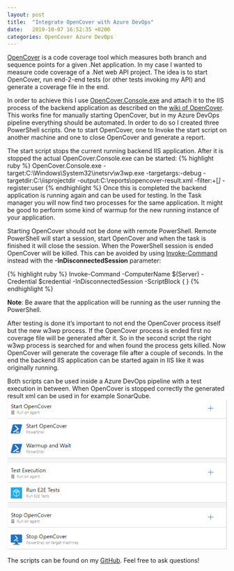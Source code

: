 ```yaml
---
layout: post
title:  "Integrate OpenCover with Azure DevOps"
date:   2019-10-07 16:52:35 +0200
categories: OpenCover Azure DevOps
---
```

[OpenCover][github-opencover] is a code coverage tool which measures both branch and sequence points for a given .Net application. In my case I wanted to measure code coverage of a .Net web API project. The idea is to start OpenCover, run end-2-end tests (or other tests invoking my API) and generate a coverage file in the end.

In order to achieve this I use [OpenCover.Console.exe][github-opencover-console] and attach it to the IIS process of the backend application as described on the [wiki of OpenCover][github-opencover-wiki]. This works fine for manually starting OpenCover, but in my Azure DevOps pipeline everything should be automated. In order to do so I created three PowerShell scripts. One to start OpenCover, one to Invoke the start script on another machine and one to close OpenCover and generate a report.

The start script stops the current running backend IIS application. After it is stopped the actual OpenCover.Console.exe can be started:
{% highlight ruby %}
OpenCover.Console.exe -target:C:\Windows\System32\inetsrv\w3wp.exe -targetargs:-debug -targetdir:C:\iisprojectdir -output:C:\reports\opencover-result.xml -filter:+[*]* -register:user 
{% endhighlight %}
Once this is completed the backend application is running again and can be used for testing.
In the Task manager you will now find two processes for the same application.
It might be good to perform some kind of warmup for the new running instance of your application.

Starting OpenCover should not be done with remote PowerShell.
Remote PowerShell will start a session, start OpenCover and when the task is finished it will close the session.
When the PowerShell session is ended OpenCover will be killed.
This can be avoided by using [Invoke-Command](invoke-command-docs) instead with the **-InDisconnectedSession** parameter:

{% highlight ruby %}
Invoke-Command -ComputerName $(Server) -Credential $credential -InDisconnectedSession -ScriptBlock { <Insert OpenCover Start script> }
{% endhighlight %}

**Note**: Be aware that the application will be running as the user running the PowerShell.

After testing is done it’s important to not end the OpenCover process itself but the new w3wp process. If the OpenCover process is ended first no coverage file will be generated after it.
So in the second script the right w3wp process is searched for and when found the process gets killed. Now OpenCover will generate the coverage file after a couple of seconds. In the end the backend IIS application can be started again in IIS like it was originally running.

Both scripts can be used inside a Azure DevOps pipeline with a test execution in between. When OpenCover is stopped correctly the generated result xml can be used in for example SonarQube.
![Azure Devops](assets/20191007/pipeline.png)

The scripts can be found on my [GitHub](github-opencover-scripts).
Feel free to ask questions!

[github-opencover]: https://github.com/OpenCover/opencover
[github-opencover-wiki]: https://github.com/OpenCover/opencover/wiki/IIS-Support
[github-opencover-console]: https://github.com/OpenCover/opencover/tree/master/main/OpenCover.Console
[github-opencover-scripts]: https://github.com/NielsNijveldt/OpenCover-Scripts
[invoke-command-docs]: https://docs.microsoft.com/en-us/powershell/module/microsoft.powershell.core/invoke-command?view=powershell-6#description
